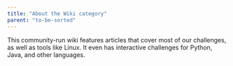```yaml
---
title: "About the Wiki category"
parent: "to-be-sorted"
---
```


This community-run wiki features articles that cover most of our challenges, as well as tools like Linux. It even has interactive challenges for Python, Java, and other languages.
